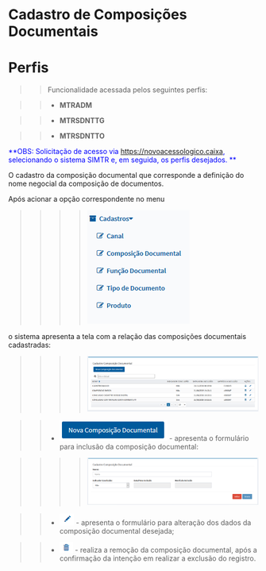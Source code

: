 # Cadastro de Composições Documentais


# Perfis

>> Funcionalidade acessada pelos seguintes perfis: 
	  
>> + **MTRADM**
 
>> + **MTRSDNTTG**

>> + **MTRSDNTTO**

<span style="color:blue">**OBS: Solicitação de acesso via <span style="color:blue">https://novoacessologico.caixa</span>, selecionando o sistema SIMTR e, em seguida, os perfis desejados. **</span>


O cadastro da composição documental que corresponde a definição do nome negocial da composição de documentos.


Após acionar a opção correspondente no menu

 >>>>![](img/cadastro1.png) 

 
 o sistema apresenta a tela com a relação das composições documentais cadastradas:
 
>>>>![](img/composicao.png) 
  
  
>> + ![](img/bt_composicao.png) - apresenta o formulário para inclusão da composição documental:


>>>>![](img/composicao1.png)


>> + ![](img/bt_alterar.png) - apresenta o formulário para alteração dos dados da composição documental desejada;


>> + ![](img/bt_excluir.png) - realiza a remoção da composição documental, após a confirmação da intenção em realizar a exclusão do registro.